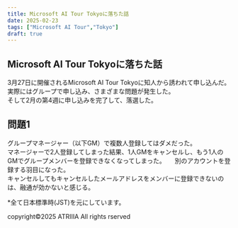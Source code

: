 ```yaml
---
title: Microsoft AI Tour Tokyoに落ちた話
date: 2025-02-23
tags: ["Microsoft AI Tour","Tokyo"]
draft: true
---
```


## Microsoft AI Tour Tokyoに落ちた話

3月27日に開催されるMicrosoft AI Tour Tokyoに知人から誘われて申し込んだ。  
実際にはグループで申し込み、さまざまな問題が発生した。  
そして2月の第4週に申し込みを完了して、落選した。

## 問題1

グループマネージャー（以下GM）で複数人登録してはダメだった。  
マネージャーで2人登録してしまった結果、1人GMをキャンセルし、もう1人のGMでグループメンバーを登録できなくなってしまった。　　別のアカウントを登録する羽目になった。  
キャンセルしてもキャンセルしたメールアドレスをメンバーに登録できないのは、融通が効かないと感じる。  
  
  
*全て日本標準時(JST)を元にしています。

copyright©︎2025 ATRIIIA All rights rserved
